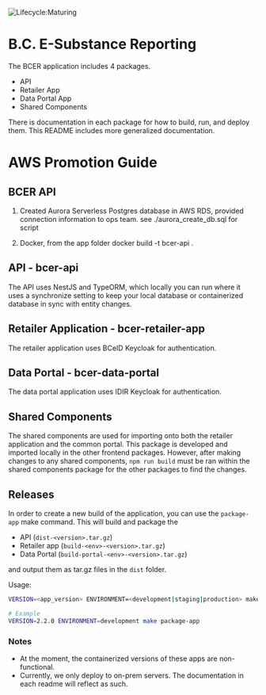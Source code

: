 ![Lifecycle:Maturing](https://img.shields.io/badge/Lifecycle-Maturing-007EC6)

# B.C. E-Substance Reporting

The BCER application includes 4 packages.
- API
- Retailer App
- Data Portal App
- Shared Components

There is documentation in each package for how to build, run, and deploy them. This README includes more generalized documentation.

# AWS Promotion Guide
## BCER API
1) Created Aurora Serverless Postgres database in AWS RDS, provided connection information to ops team.
    see ./aurora_create_db.sql for script

2) Docker, from the app folder
    docker build -t bcer-api .

## API - bcer-api
The API uses NestJS and TypeORM, which locally you can run where it uses a synchronize setting to keep your local database or containerized database in sync with entity changes.

## Retailer Application - bcer-retailer-app
The retailer application uses BCeID Keycloak for authentication. 

## Data Portal - bcer-data-portal
The data portal application uses IDIR Keycloak for authentication.

## Shared Components
The shared components are used for importing onto both the retailer application and the common portal. This package is developed and imported locally in the other frontend packages. However, after making changes to any shared components, `npm run build` must be ran within the shared components package for the other packages to find the changes.

## Releases
In order to create a new build of the application, you can use the `package-app` make command. This will build and package the
- API (`dist-<version>.tar.gz`)
- Retailer app (`build-<env>-<version>.tar.gz`)
- Data Portal (`build-portal-<env>-<version>.tar.gz`)

and output them as tar.gz files in the `dist` folder.

Usage:
```sh
VERSION=<app_version> ENVIRONMENT=<development|staging|production> make package-app

# Example 
VERSION=2.2.0 ENVIRONMENT=development make package-app
```

### Notes
- At the moment, the containerized versions of these apps are non-functional.
- Currently, we only deploy to on-prem servers. The documentation in each readme will reflect as such.